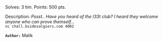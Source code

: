 
Solves: 3 tim.
Points: 500 pts.

Description:
*Pssst.. Have you heard of the l33t club? I heard they welcome anyone who can prove themself...*  
`nc chall.bsidesalgiers.com 4002`

**`Author:`** Malik

